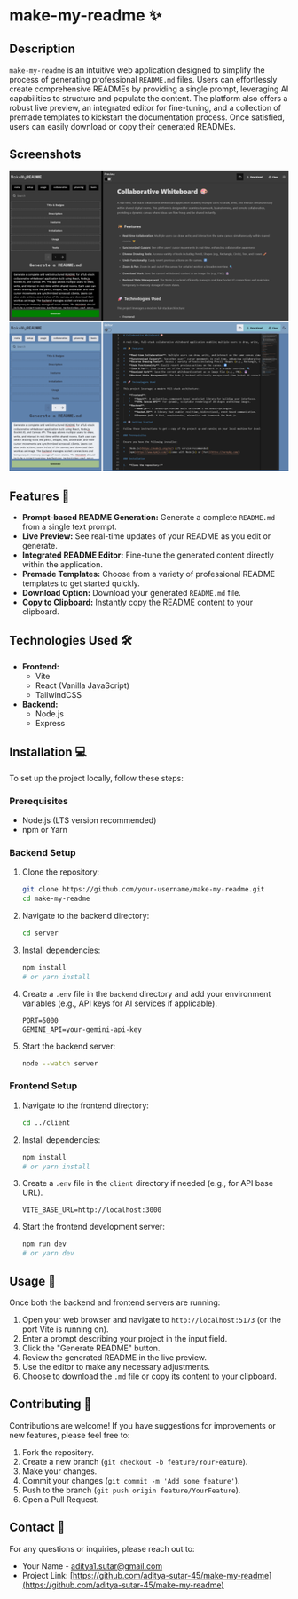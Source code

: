 # make-my-readme ✨

## Description
`make-my-readme` is an intuitive web application designed to simplify the process of generating professional `README.md` files. Users can effortlessly create comprehensive READMEs by providing a single prompt, leveraging AI capabilities to structure and populate the content. The platform also offers a robust live preview, an integrated editor for fine-tuning, and a collection of premade templates to kickstart the documentation process. Once satisfied, users can easily download or copy their generated READMEs.

## Screenshots
![Screenshot of make-my-readme-dark](./client/public/readme-dark.png)
![Screenshot of make-my-readme-light](./client/public/readme-light.png)

## Features 🚀
*   **Prompt-based README Generation:** Generate a complete `README.md` from a single text prompt.
*   **Live Preview:** See real-time updates of your README as you edit or generate.
*   **Integrated README Editor:** Fine-tune the generated content directly within the application.
*   **Premade Templates:** Choose from a variety of professional README templates to get started quickly.
*   **Download Option:** Download your generated `README.md` file.
*   **Copy to Clipboard:** Instantly copy the README content to your clipboard.

## Technologies Used 🛠️
*   **Frontend:**
    *   Vite
    *   React (Vanilla JavaScript)
    *   TailwindCSS
*   **Backend:**
    *   Node.js
    *   Express

## Installation 💻

To set up the project locally, follow these steps:

### Prerequisites
*   Node.js (LTS version recommended)
*   npm or Yarn

### Backend Setup
1.  Clone the repository:
    ```bash
    git clone https://github.com/your-username/make-my-readme.git
    cd make-my-readme
    ```
2.  Navigate to the backend directory:
    ```bash
    cd server
    ```
3.  Install dependencies:
    ```bash
    npm install
    # or yarn install
    ```
4.  Create a `.env` file in the `backend` directory and add your environment variables (e.g., API keys for AI services if applicable).
    ```
    PORT=5000
    GEMINI_API=your-gemini-api-key
    ```
5.  Start the backend server:
    ```bash
    node --watch server
    ```

### Frontend Setup
1.  Navigate to the frontend directory:
    ```bash
    cd ../client
    ```
2.  Install dependencies:
    ```bash
    npm install
    # or yarn install
    ```
3.  Create a `.env` file in the `client` directory if needed (e.g., for API base URL).
    ```
    VITE_BASE_URL=http://localhost:3000
    ```
4.  Start the frontend development server:
    ```bash
    npm run dev
    # or yarn dev
    ```

## Usage 🚀
Once both the backend and frontend servers are running:
1.  Open your web browser and navigate to `http://localhost:5173` (or the port Vite is running on).
2.  Enter a prompt describing your project in the input field.
3.  Click the "Generate README" button.
4.  Review the generated README in the live preview.
5.  Use the editor to make any necessary adjustments.
6.  Choose to download the `.md` file or copy its content to your clipboard.

## Contributing 🤝
Contributions are welcome! If you have suggestions for improvements or new features, please feel free to:
1.  Fork the repository.
2.  Create a new branch (`git checkout -b feature/YourFeature`).
3.  Make your changes.
4.  Commit your changes (`git commit -m 'Add some feature'`).
5.  Push to the branch (`git push origin feature/YourFeature`).
6.  Open a Pull Request.

## Contact 📧
For any questions or inquiries, please reach out to:
*   Your Name - [aditya1.sutar@gmail.com](mailto:aditya1.sutar@gmail.com)
*   Project Link: [https://github.com/aditya-sutar-45/make-my-readme](https://github.com/aditya-sutar-45/make-my-readme)
